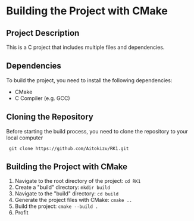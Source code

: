 # Building the Project with CMake
## Project Description

This is a C project that includes multiple files and dependencies.

## Dependencies

To build the project, you need to install the following dependencies:
* CMake
* C Compiler (e.g. GCC)

## Cloning the Repository

Before starting the build process, you need to clone the repository to your local computer

``` git clone https://github.com/Aitokizu/RK1.git```

## Building the Project with CMake
1. Navigate to the root directory of the project:
```cd RK1```
2. Create a "build" directory:
```mkdir build```
3. Navigate to the "build" directory:
```cd build```
4. Generate the project files with CMake:
```cmake ..```
5. Build the project:
```cmake --build .```
6. Profit
